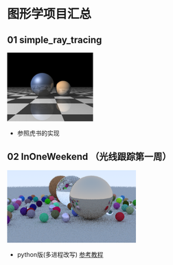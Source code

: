 # 图形学项目汇总

## 01 simple_ray_tracing

<img src="./01_simple_ray_tracing/render.JPG" alt="Example Image"  width="200" style="height:auto;">

  * 参照虎书的实现


## 02 InOneWeekend （光线跟踪第一周）

<img src="./02_InOneWeekend/render.png" alt="Example Image"  width="300" style="height:auto;">

* python版(多进程改写) [参考教程](https://raytracing.github.io/books/RayTracingInOneWeekend.html)
  
